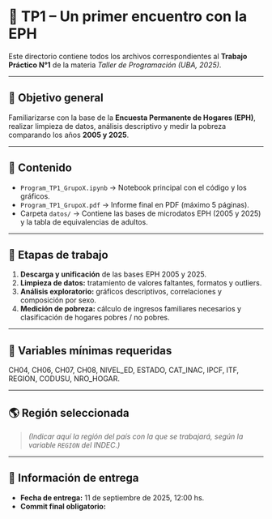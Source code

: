 # 🧾 TP1 – Un primer encuentro con la EPH  

Este directorio contiene todos los archivos correspondientes al **Trabajo Práctico N°1** de la materia *Taller de Programación (UBA, 2025)*.

---

## 🎯 Objetivo general  
Familiarizarse con la base de la **Encuesta Permanente de Hogares (EPH)**, realizar limpieza de datos, análisis descriptivo y medir la pobreza comparando los años **2005 y 2025**.

---

## 📁 Contenido
- `Program_TP1_GrupoX.ipynb` → Notebook principal con el código y los gráficos.  
- `Program_TP1_GrupoX.pdf` → Informe final en PDF (máximo 5 páginas).  
- Carpeta `datos/` → Contiene las bases de microdatos EPH (2005 y 2025) y la tabla de equivalencias de adultos.  

---

## 🧩 Etapas de trabajo
1. **Descarga y unificación** de las bases EPH 2005 y 2025.  
2. **Limpieza de datos:** tratamiento de valores faltantes, formatos y outliers.  
3. **Análisis exploratorio:** gráficos descriptivos, correlaciones y composición por sexo.  
4. **Medición de pobreza:** cálculo de ingresos familiares necesarios y clasificación de hogares pobres / no pobres.  

---

## 🧮 Variables mínimas requeridas  
CH04, CH06, CH07, CH08, NIVEL_ED, ESTADO, CAT_INAC, IPCF, ITF, REGION, CODUSU, NRO_HOGAR.  

---

## 🌎 Región seleccionada  
> *(Indicar aquí la región del país con la que se trabajará, según la variable `REGION` del INDEC.)*

---

## 📅 Información de entrega  
- **Fecha de entrega:** 11 de septiembre de 2025, 12:00 hs.  
- **Commit final obligatorio:**  
